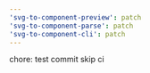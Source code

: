 ```yaml
---
'svg-to-component-preview': patch
'svg-to-component-parse': patch
'svg-to-component-cli': patch
---
```


chore: test commit skip ci
